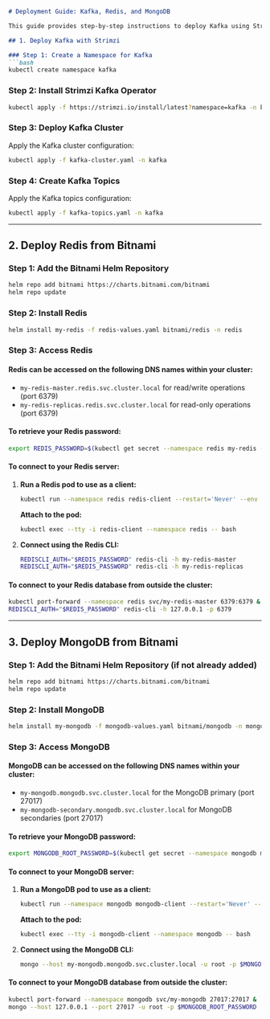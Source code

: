 ```markdown
# Deployment Guide: Kafka, Redis, and MongoDB

This guide provides step-by-step instructions to deploy Kafka using Strimzi, Redis from Bitnami, and MongoDB from Bitnami in a Kubernetes environment.

## 1. Deploy Kafka with Strimzi

### Step 1: Create a Namespace for Kafka
```bash
kubectl create namespace kafka
```

### Step 2: Install Strimzi Kafka Operator
```bash
kubectl apply -f https://strimzi.io/install/latest?namespace=kafka -n kafka
```

### Step 3: Deploy Kafka Cluster
Apply the Kafka cluster configuration:
```bash
kubectl apply -f kafka-cluster.yaml -n kafka
```

### Step 4: Create Kafka Topics
Apply the Kafka topics configuration:
```bash
kubectl apply -f kafka-topics.yaml -n kafka
```

---

## 2. Deploy Redis from Bitnami

### Step 1: Add the Bitnami Helm Repository
```bash
helm repo add bitnami https://charts.bitnami.com/bitnami
helm repo update
```

### Step 2: Install Redis
```bash
helm install my-redis -f redis-values.yaml bitnami/redis -n redis
```

### Step 3: Access Redis

#### Redis can be accessed on the following DNS names within your cluster:
- `my-redis-master.redis.svc.cluster.local` for read/write operations (port 6379)
- `my-redis-replicas.redis.svc.cluster.local` for read-only operations (port 6379)

#### To retrieve your Redis password:
```bash
export REDIS_PASSWORD=$(kubectl get secret --namespace redis my-redis -o jsonpath="{.data.redis-password}" | base64 -d)
```

#### To connect to your Redis server:

1. **Run a Redis pod to use as a client:**
    ```bash
    kubectl run --namespace redis redis-client --restart='Never' --env REDIS_PASSWORD=$REDIS_PASSWORD --image docker.io/bitnami/redis:7.2.5-debian-12-r0 --command -- sleep infinity
    ```

    **Attach to the pod:**
    ```bash
    kubectl exec --tty -i redis-client --namespace redis -- bash
    ```

2. **Connect using the Redis CLI:**
    ```bash
    REDISCLI_AUTH="$REDIS_PASSWORD" redis-cli -h my-redis-master
    REDISCLI_AUTH="$REDIS_PASSWORD" redis-cli -h my-redis-replicas
    ```

#### To connect to your Redis database from outside the cluster:
```bash
kubectl port-forward --namespace redis svc/my-redis-master 6379:6379 &
REDISCLI_AUTH="$REDIS_PASSWORD" redis-cli -h 127.0.0.1 -p 6379
```

---

## 3. Deploy MongoDB from Bitnami

### Step 1: Add the Bitnami Helm Repository (if not already added)
```bash
helm repo add bitnami https://charts.bitnami.com/bitnami
helm repo update
```

### Step 2: Install MongoDB
```bash
helm install my-mongodb -f mongodb-values.yaml bitnami/mongodb -n mongodb
```

### Step 3: Access MongoDB

#### MongoDB can be accessed on the following DNS names within your cluster:
- `my-mongodb.mongodb.svc.cluster.local` for the MongoDB primary (port 27017)
- `my-mongodb-secondary.mongodb.svc.cluster.local` for MongoDB secondaries (port 27017)

#### To retrieve your MongoDB password:
```bash
export MONGODB_ROOT_PASSWORD=$(kubectl get secret --namespace mongodb my-mongodb -o jsonpath="{.data.mongodb-root-password}" | base64 -d)
```

#### To connect to your MongoDB server:

1. **Run a MongoDB pod to use as a client:**
    ```bash
    kubectl run --namespace mongodb mongodb-client --restart='Never' --env MONGODB_ROOT_PASSWORD=$MONGODB_ROOT_PASSWORD --image docker.io/bitnami/mongodb:6.0.9-debian-12-r0 --command -- sleep infinity
    ```

    **Attach to the pod:**
    ```bash
    kubectl exec --tty -i mongodb-client --namespace mongodb -- bash
    ```

2. **Connect using the MongoDB CLI:**
    ```bash
    mongo --host my-mongodb.mongodb.svc.cluster.local -u root -p $MONGODB_ROOT_PASSWORD
    ```

#### To connect to your MongoDB database from outside the cluster:
```bash
kubectl port-forward --namespace mongodb svc/my-mongodb 27017:27017 &
mongo --host 127.0.0.1 --port 27017 -u root -p $MONGODB_ROOT_PASSWORD
```

